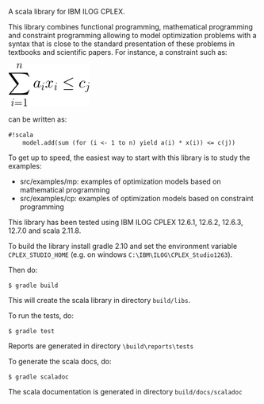 A scala library for IBM ILOG CPLEX. 

This library combines functional programming, mathematical programming and constraint programming allowing to 
model optimization problems with a syntax that is close to the standard presentation of these problems in textbooks and 
scientific papers. For instance, a constraint such as:
 

![](equation.gif)

can be written as:

```
#!scala
    model.add(sum (for (i <- 1 to n) yield a(i) * x(i)) <= c(j))
```

To get up to speed, the easiest way to start with this library is to study the examples:
 
 * src/examples/mp: examples of optimization models based on mathematical programming
 * src/examples/cp: examples of optimization models based on constraint programming

This library has been tested using IBM ILOG CPLEX 12.6.1, 12.6.2, 12.6.3, 12.7.0 and scala 2.11.8.

To build the library install gradle 2.10 and set the environment variable `CPLEX_STUDIO_HOME` (e.g. 
on windows `C:\IBM\ILOG\CPLEX_Studio1263`).  

Then do:

```
$ gradle build
```

This will create the scala library in directory `build/libs`.


To run the tests, do:

```
$ gradle test
```

Reports are generated in directory `\build\reports\tests`

To generate the scala docs, do:

```
$ gradle scaladoc
```

The scala documentation is generated in directory `build/docs/scaladoc`